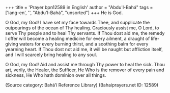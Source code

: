 +++
title = 'Prayer bpn12589 in English'
author = "Abdu'l-Bahá"
tags = ['lang-en', '', "Abdu'l-Bahá", "unsorted"]
+++
He is God.

O God, my God!  I have set my face towards Thee, and supplicate the outpourings of the ocean of Thy healing.  Graciously assist me, O Lord, to serve Thy people and to heal Thy servants.  If Thou dost aid me, the remedy I offer will become a healing medicine for every ailment, a draught of life-giving waters for every burning thirst, and a soothing balm for every yearning heart.  If Thou dost not aid me, it will be naught but affliction itself, and I will scarcely bring healing to any soul.

O God, my God!  Aid and assist me through Thy power to heal the sick.  Thou art, verily, the Healer, the Sufficer, He Who is the remover of every pain and sickness, He Who hath dominion over all things.

(Source category: Bahá’í Reference Library)
(Bahaiprayers.net ID: 12589)
